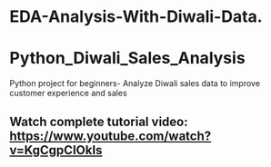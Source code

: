 # EDA-Analysis-With-Diwali-Data.

# Python_Diwali_Sales_Analysis
Python project for beginners- Analyze Diwali sales data to improve customer experience and sales

## Watch complete tutorial video: https://www.youtube.com/watch?v=KgCgpCIOkIs
